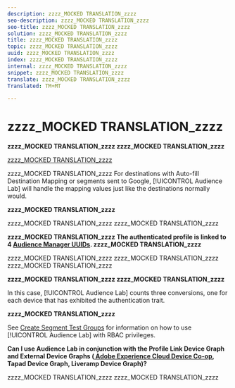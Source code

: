 ```yaml
---
description: zzzz_MOCKED TRANSLATION_zzzz
seo-description: zzzz_MOCKED TRANSLATION_zzzz
seo-title: zzzz_MOCKED TRANSLATION_zzzz
solution: zzzz_MOCKED TRANSLATION_zzzz
title: zzzz_MOCKED TRANSLATION_zzzz
topic: zzzz_MOCKED TRANSLATION_zzzz
uuid: zzzz_MOCKED TRANSLATION_zzzz
index: zzzz_MOCKED TRANSLATION_zzzz
internal: zzzz_MOCKED TRANSLATION_zzzz
snippet: zzzz_MOCKED TRANSLATION_zzzz
translate: zzzz_MOCKED TRANSLATION_zzzz
Translated: TM+MT

---
```



# zzzz_MOCKED TRANSLATION_zzzz

**zzzz_MOCKED TRANSLATION_zzzz zzzz_MOCKED TRANSLATION_zzzz**

[zzzz_MOCKED TRANSLATION_zzzz](http://www.google.com)


zzzz_MOCKED TRANSLATION_zzzz For destinations with Auto-fill Destination Mapping or segments sent to Google, [!UICONTROL  Audience Lab] will handle the mapping values just like the destinations normally would.

**zzzz_MOCKED TRANSLATION_zzzz**

zzzz_MOCKED TRANSLATION_zzzz zzzz_MOCKED TRANSLATION_zzzz

**zzzz_MOCKED TRANSLATION_zzzz The authenticated profile is linked to 4 [ Audience Manager UUIDs](https://marketing.adobe.com/resources/help/en_US/aam/ids-in-aam.html). zzzz_MOCKED TRANSLATION_zzzz**

zzzz_MOCKED TRANSLATION_zzzz zzzz_MOCKED TRANSLATION_zzzz zzzz_MOCKED TRANSLATION_zzzz

**zzzz_MOCKED TRANSLATION_zzzz zzzz_MOCKED TRANSLATION_zzzz**

In this case, [!UICONTROL  Audience Lab] counts three conversions, one for each device that has exhibited the authentication trait.

**zzzz_MOCKED TRANSLATION_zzzz**

See [ Create Segment Test Groups](https://marketing.adobe.com/resources/help/en_US/aam/ids-in-aam.html) for information on how to use [!UICONTROL  Audience Lab] with RBAC privileges.

**Can I use Audience Lab in conjunction with the Profile Link Device Graph and External Device Graphs ([ Adobe Experience Cloud Device Co-op](https://marketing.adobe.com/resources/help/en_US/mcdc/mcdc-overview.html), Tapad Device Graph, Liveramp Device Graph)?**

zzzz_MOCKED TRANSLATION_zzzz zzzz_MOCKED TRANSLATION_zzzz
